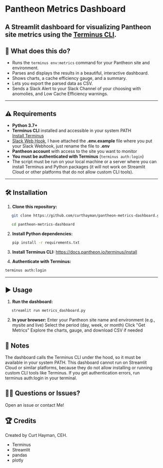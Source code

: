 # Pantheon Metrics Dashboard

A **Streamlit dashboard** for visualizing Pantheon site metrics using the [Terminus CLI](https://pantheon.io/docs/terminus).  
---

## 🚀 What does this do?

- Runs the `terminus env:metrics` command for your Pantheon site and environment.
- Parses and displays the results in a beautiful, interactive dashboard.
- Shows charts, a cache efficiency gauge, and a summary.
- Lets you export the parsed data as CSV.
- Sends a Slack Alert to your Slack Channel of your choosing with anomolies, and Low Cache Efficiency warnings.

---

## ⚠️ Requirements

- **Python 3.7+**
- **Terminus CLI** installed and accessible in your system PATH  
  [Install Terminus](https://pantheon.io/docs/terminus/install)
- [Slack Web Hook](https://api.slack.com/messaging/webhooks), I have attached the **.env.example** file where you put your Slack Webhook, just rename the file to **.env**  
- **Pantheon account** with access to the site you want to monitor
- **You must be authenticated with Terminus** (`terminus auth:login`)
- The script must be run on your local machine or a server where you can install Terminus and Python packages (it will not work on Streamlit Cloud or other platforms that do not allow custom CLI tools).

---

## 🛠️ Installation

1. **Clone this repository:**
```bash
   git clone https://github.com/curthayman/pantheon-metrics-dashboard.git
```
```bash   
   cd pantheon-metrics-dashboard
```

2. **Install Python dependencies:**
   ```bash
   pip install -r requirements.txt
   ```

4. **Install Terminus CLI:**
   https://docs.pantheon.io/terminus/install


5. **Authenticate with Terminus:**
```bash   
terminus auth:login
```
---

## ▶️ Usage

1. **Run the dashboard:**
```bash
   streamlit run metrics_dashboard.py
```
2. **In your browser:**
   Enter your Pantheon site name and environment (e.g., mysite and live)
   Select the period (day, week, or month)
   Click "Get Metrics"
   Explore the charts, gauge, and download CSV if needed
   
## 📝 Notes
   The dashboard calls the Terminus CLI under the hood, so it must be available in your system PATH.
   This dashboard cannot run on Streamlit Cloud or similar platforms, because they do not allow installing or running custom CLI tools      like Terminus.
   If you get authentication errors, run terminus auth:login in your terminal.

## 🙋‍♂️ Questions or Issues?
   Open an issue or contact Me!

## 🏆 Credits
   Created by Curt Hayman, CEH.
   - Terminus
   - Streamlit
   - pandas
   - plotly


